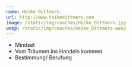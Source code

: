 ```yaml
---
name: Heike Dittmers
url: http://www.heikedittmers.com
image: /static/img/coaches/Heike_Dittmers.jpg
webp: /static/img/coaches/Heike_Dittmers.webp
---
```


<ul><li>Mindset</li><li>Vom Träumen ins Handeln kommen</li><li>Bestimmung/ Berufung</li></ul>